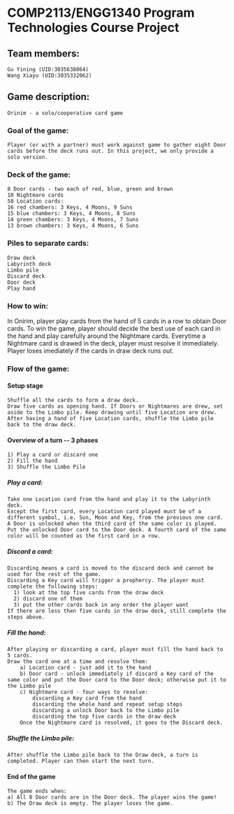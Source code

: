 # COMP2113/ENGG1340 Program Technologies Course Project

## Team members:
	Gu Yining (UID:3035638064)
	Wang Xiayu (UID:3035332062)

## Game description:
	Orinim - a solo/cooperative card game

### Goal of the game:
	Player (or with a partner) must work against game to gather eight Door cards before the deck runs out. In this project, we only provide a solo version. 

### Deck of the game:
	8 Door cards - two each of red, blue, green and brown
	10 Nightmare cards
	58 Location cards:
	16 red chambers: 3 Keys, 4 Moons, 9 Suns
	15 blue chambers: 3 Keys, 4 Moons, 8 Suns
	14 green chambers: 3 Keys, 4 Moons, 7 Suns
	13 brown chambers: 3 Keys, 4 Moons, 6 Suns

### Piles to separate cards:
	Draw deck
	Labyrinth deck
	Limbo pile
	Discard deck
	Door deck
	Play hand

### How to win:
In Onirim, player play cards from the hand of 5 cards in a row to obtain Door cards. 
To win the game, player should decide the best use of each card in the hand and play carefully around the Nightmare cards.
Everytime a Nightmare card is drawed in the deck, player must resolve it immediately.
Player loses imediately if the cards in draw deck runs out.

### Flow of the game:
#### Setup stage
	Shuffle all the cards to form a draw deck.
	Draw five cards as opening hand. If Doors or Nightmares are drew, set aside to the Limbo pile. Keep drawing until five Location are drew.
	After having a hand of five Location cards, shuffle the Limbo pile back to the draw deck.

#### Overview of a turn -- 3 phases
	1) Play a card or discard one
	2) Fill the hand
	3) Shuffle the Limbo Pile

##### Play a card:
	Take one Location card from the hand and play it to the Labyrinth deck.
	Except the first card, every Location card played must be of a different symbol, i.e. Sun, Moon and Key, from the previous one card.
	A Door is unlocked when the third card of the same color is played. Put the unlocked Door card to the Door deck. A fourth card of the same color will be counted as the first card in a row. 

##### Discard a card: 
	Discarding means a card is moved to the discard deck and cannot be used for the rest of the game.
	Discarding a Key card will trigger a prophercy. The player must complete the following steps:
      1) look at the top five cards from the draw deck
      2) discard one of them 
      3) put the other cards back in any order the player want
    If there are less then five cards in the draw deck, still complete the steps above.

##### Fill the hand: 
	After playing or discarding a card, player must fill the hand back to 5 cards.
	Draw the card one at a time and resolve them:
		a) Location card - just add it to the hand
		b) Door card - unlock immediately if discard a Key card of the same color and put the Door card to the Door deck; otherwise put it to the Limbo pile 
		c) Nightmare card - four ways to resolve:
			discarding a Key card from the hand
			discarding the whole hand and repeat setup steps
			discarding a unlock Door back to the Limbo pile
			discarding the top five cards in the draw deck
		Once the Nightmare card is resolved, it goes to the Discard deck.

##### Shuffle the Limbo pile:
	After shuffle the Limbo pile back to the Draw deck, a turn is completed. Player can then start the next turn.
	
#### End of the game
	The game ends when:
	a) All 8 Door cards are in the Door deck. The player wins the game!
	b) The Draw deck is empty. The player loses the game.
	
    
